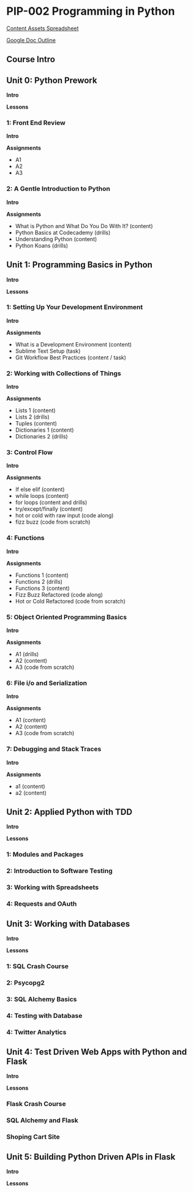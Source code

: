 # PIP-002 Programming in Python

[Content Assets Spreadsheet](https://docs.google.com/a/thinkful.com/spreadsheet/ccc?key=0Ao-c3dZwlF5fdEFJTzFNQmFqTFM2YU1FZTRsX084QWc&usp=drive_web#gid=0)

[Google Doc Outline](https://docs.google.com/a/thinkful.com/document/d/1LPcDYjTaaEZgw1tV0Q18_5-GjjK_xDCItlvPJuLFIW4/edit#heading=h.l1ko3s4wxh7g)

## Course Intro

## Unit 0: Python Prework

**Intro**

**Lessons**

### 1: Front End Review
**Intro**

**Assignments**

*	A1
*	A2
*	A3

### 2: A Gentle Introduction to Python
**Intro**

**Assignments**

*	What is Python and What Do You Do With It? (content)
*	Python Basics at Codecademy (drills)
*	Understanding Python (content)
*	Python Koans (drills)


## Unit 1: Programming Basics in Python

**Intro**

**Lessons**

### 1: Setting Up Your Development Environment
**Intro**

**Assignments**

*	What is a Development Environment (content)
*	Sublime Text Setup (task)
*	Git Workflow Best Practices (content / task)

### 2: Working with Collections of Things
**Intro**

**Assignments**

*	Lists 1 (content)
* 	Lists 2 (drills)
*	Tuples (content)
*	Dictionaries 1 (content)
* 	Dictionaries 2 (drills)

### 3: Control Flow
**Intro**

**Assignments**

*	If else elif (content)
*	while loops (content)
*	for loops (content and drills)
*	try/except/finally (content)
*	hot or cold with raw input (code along)
*	fizz buzz (code from scratch)

### 4: Functions
**Intro**

**Assignments**

*	Functions 1 (content)
*	Functions 2 (drills)
* 	Functions 3 (content)
*	Fizz Buzz Refactored (code along)
*	Hot or Cold Refactored (code from scratch)

### 5: Object Oriented Programming Basics
**Intro**

**Assignments**

*	A1 (drills)
*	A2 (content)
*	A3 (code from scratch)

### 6: File i/o and Serialization
**Intro**

**Assignments**

*	A1 (content)
*	A2 (content)
*	A3 (code from scratch)


### 7: Debugging and Stack Traces
**Intro**

**Assignments**

*	a1 (content)
*	a2 (content)


## Unit 2: Applied Python with TDD

**Intro**

**Lessons**

### 1: Modules and Packages

### 2: Introduction to Software Testing

### 3: Working with Spreadsheets

### 4: Requests and OAuth


## Unit 3: Working with Databases

**Intro**

**Lessons**

### 1: SQL Crash Course

### 2: Psycopg2

### 3: SQL Alchemy Basics

### 4: Testing with Database

### 4: Twitter Analytics


## Unit 4: Test Driven Web Apps with Python and Flask

**Intro**

**Lessons**

### Flask Crash Course
### SQL Alchemy and Flask
### Shoping Cart Site



## Unit 5: Building Python Driven APIs in Flask

**Intro**

**Lessons**


